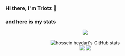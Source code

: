 ### Hi there, I'm Triotz 👋

### and here is my stats
<p align="center"><img src="https://www.codewars.com/users/Dangkez/badges/large"/><br /><br />
  <img src="https://github-readme-stats.vercel.app/api?username=Dangkez&show_icons=true&include_all_commits=true&theme=monokai" alt="hossein heydari's GitHub stats" /><br />
  <img src="https://github-readme-streak-stats.herokuapp.com/?user=Dangkez&theme=monokai"/>
  <img src="https://github-readme-stats.vercel.app/api/top-langs/?username=Dangkez&layout=compact&theme=monokai&langs_count=12"/><br />
</p>

<!--
**Dangkez/Dangkez** is a ✨ _special_ ✨ repository because its `README.md` (this file) appears on your GitHub profile.

Here are some ideas to get you started:

- 🔭 I’m currently working on ...
- 🌱 I’m currently learning ...
- 👯 I’m looking to collaborate on ...
- 🤔 I’m looking for help with ...
- 💬 Ask me about ...
- 📫 How to reach me: ...
- 😄 Pronouns: ...
- ⚡ Fun fact: ...
-->

